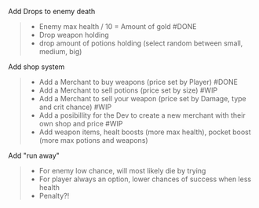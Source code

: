 Add Drops to enemy death
> - Enemy max health / 10 = Amount of gold #DONE
> - Drop weapon holding
> - drop amount of potions holding (select random between small, medium, big)

Add shop system
> - Add a Merchant to buy weapons (price set by Player) #DONE
> - Add a Merchant to sell potions (price set by size) #WIP
> - Add a Merchant to sell your weapon (price set by Damage, type and crit chance)  #WIP
> - Add a posibillity for the Dev to create a new merchant with their own shop and price #WIP
> - Add weapon items, healt boosts (more max health), pocket boost (more max potions and weapons) 

Add "run away"
> - For enemy low chance, will most likely die by trying
> - For player always an option, lower chances of success when less health
> - Penalty?!